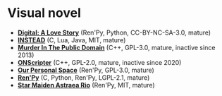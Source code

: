 [comment]: # (autogenerated content, do not edit)
# Visual novel

- **[Digital: A Love Story](../digital_a_love_story.md)** (Ren'Py, Python, CC-BY-NC-SA-3.0, mature)
- **[INSTEAD](../instead.md)** (C, Lua, Java, MIT, mature)
- **[Murder In The Public Domain](../murder_in_the_public_domain.md)** (C++, GPL-3.0, mature, inactive since 2013)
- **[ONScripter](../onscripter.md)** (C++, GPL-2.0, mature, inactive since 2020)
- **[Our Personal Space](../our_personal_space.md)** (Ren'Py, GPL-3.0, mature)
- **[Ren'Py](../renpy.md)** (C, Python, Ren'Py, LGPL-2.1, mature)
- **[Star Maiden Astraea Rio](../star_maiden_astraea_rio.md)** (Ren'Py, MIT, mature)